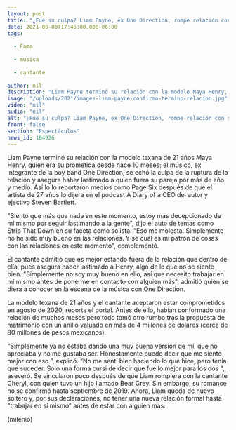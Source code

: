 ```yaml
---
layout: post
title: "¿Fue su culpa? Liam Payne, ex One Direction, rompe relación con su prometida Maya Henry"
date: 2021-06-08T17:46:00.000-06:00
tags:
  
  - Fama
  
  - musica
  
  - cantante
  
author: nil
description: "Liam Payne terminó su relación con la modelo Maya Henry, con quien estaba comprometida desde hace 10 meses. "
image: "/uploads/2021/images-liam-payne-confirmo-termino-relacion.jpg"
video: "nil"
audio: "nil"
alt: "¿Fue su culpa? Liam Payne, ex One Direction, rompe relación con su prometida Maya Henry"
front: false
section: "Espectáculos"
news_id: 184926
---
```


Liam Payne terminó su relación con la modelo texana de 21 años Maya Henry, quien era su prometida desde hace 10 meses; el músico, ex integrante de la boy band One Direction, se echó la culpa de la ruptura de la relación y asegura haber lastimado a quien fuera su pareja por más de año y medio. Así lo lo reportaron medios como Page Six después de que el artista de 27 años lo dijera en el podcast A Diary of a CEO del autor y ejectivo Steven Bartlett. 

"Siento que más que nada en este momento, estoy más decepcionado de mí mismo por seguir lastimando a la gente", dijo el auto de temas como Strip That Down en su faceta como solista. "Eso me molesta. Simplemente no he sido muy bueno en las relaciones. Y sé cuál es mi patrón de cosas con las relaciones en este momento", complementó. 

El cantante admitió que es mejor estando fuera de la relación que dentro de ella, pues asegura haber lastimado a Henry, algo de lo que no se siente bien. "Simplemente no soy muy bueno en ello, así que necesito trabajar en mí mismo antes de ponerme en contacto con alguien más", admitió quien se diera a conocer en la escena de la música con One Direction. 

La modelo texana de 21 años y el cantante aceptaron estar comprometidos en agosto de 2020, reporta el portal. Antes de ello, habían conformado una relación de muchos meses pero todo tomó otro rumbo tras la propuesta de matrimonio con un anillo valuado en más de 4 millones de dólares (cerca de 80 millones de pesos mexicanos). 

“Simplemente ya no estaba dando una muy buena versión de mí, que no apreciaba y no me gustaba ser. Honestamente puedo decir que me siento mejor con eso ”, explicó. “No me sentí bien haciendo lo que hice, pero tenía que suceder. Solo una forma cursi de decir que fue lo mejor para los dos ", aseveró. 
Se vincularon poco después de que Liam rompiera con la cantante Cheryl, con quien tuvo un hijo llamado Bear Grey. Sin embargo, su romance no se confirmó hasta septiembre de 2019. Ahora, Liam queda de nuevo soltero y, por sus declaraciones, no tener una nueva relación formal hasta "trabajar en sí mismo" antes de estar con alguien más. 

(milenio)
